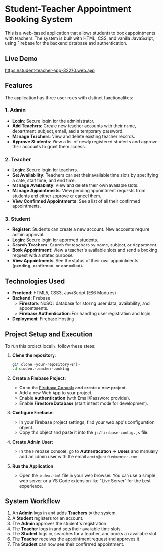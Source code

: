 # Student-Teacher Appointment Booking System

This is a web-based application that allows students to book appointments with teachers. The system is built with HTML, CSS, and vanilla JavaScript, using Firebase for the backend database and authentication.

## Live Demo

https://student-teacher-app-32220.web.app

## Features

The application has three user roles with distinct functionalities:

### 1. Admin
- **Login**: Secure login for the administrator.
- **Add Teachers**: Create new teacher accounts with their name, department, subject, email, and a temporary password.
- **Manage Teachers**: View and delete existing teacher records.
- **Approve Students**: View a list of newly registered students and approve their accounts to grant them access.

### 2. Teacher
- **Login**: Secure login for teachers.
- **Set Availability**: Teachers can set their available time slots by specifying a date, start time, and end time.
- **Manage Availability**: View and delete their own available slots.
- **Manage Appointments**: View pending appointment requests from students and either approve or cancel them.
- **View Confirmed Appointments**: See a list of all their confirmed appointments.

### 3. Student
- **Register**: Students can create a new account. New accounts require admin approval.
- **Login**: Secure login for approved students.
- **Search Teachers**: Search for teachers by name, subject, or department.
- **Book Appointment**: View a teacher's available slots and send a booking request with a stated purpose.
- **View Appointments**: See the status of their own appointments (pending, confirmed, or cancelled).

## Technologies Used

- **Frontend**: HTML5, CSS3, JavaScript (ES6 Modules)
- **Backend**: Firebase
  - **Firestore**: NoSQL database for storing user data, availability, and appointments.
  - **Firebase Authentication**: For handling user registration and login.
- **Deployment**: Firebase Hosting

## Project Setup and Execution

To run this project locally, follow these steps:

1.  **Clone the repository:**
    ```bash
    git clone <your-repository-url>
    cd student-teacher-booking
    ```

2.  **Create a Firebase Project:**
    - Go to the [Firebase Console](https://console.firebase.google.com/) and create a new project.
    - Add a new Web App to your project.
    - Enable **Authentication** (with Email/Password provider).
    - Enable **Firestore Database** (start in test mode for development).

3.  **Configure Firebase:**
    - In your Firebase project settings, find your web app's configuration object.
    - Copy this object and paste it into the `js/firebase-config.js` file.

4.  **Create Admin User:**
    - In the Firebase console, go to **Authentication** -> **Users** and manually add an admin user with the email `admin@unifiedmentor.com`.

5.  **Run the Application:**
    - Open the `index.html` file in your web browser. You can use a simple web server or a VS Code extension like "Live Server" for the best experience.

## System Workflow

1.  An **Admin** logs in and adds **Teachers** to the system.
2.  A **Student** registers for an account.
3.  The **Admin** approves the student's registration.
4.  The **Teacher** logs in and sets their available time slots.
5.  The **Student** logs in, searches for a teacher, and books an available slot.
6.  The **Teacher** receives the appointment request and approves it.
7.  The **Student** can now see their confirmed appointment.
